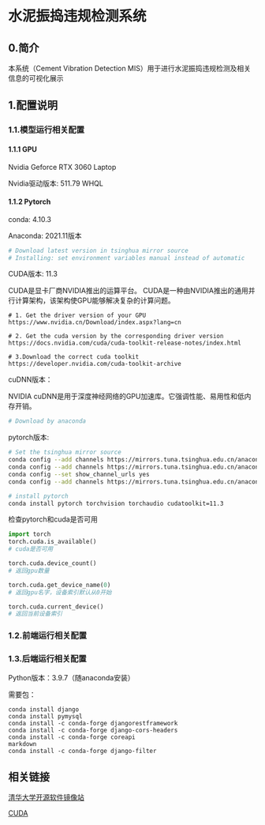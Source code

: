 # 水泥振捣违规检测系统

## 0.简介

本系统（Cement Vibration Detection MIS）用于进行水泥振捣违规检测及相关信息的可视化展示

## 1.配置说明

### 1.1.模型运行相关配置

#### 1.1.1 GPU

Nvidia Geforce RTX 3060 Laptop

Nvidia驱动版本: 511.79 WHQL



#### 1.1.2 Pytorch

conda: 4.10.3

Anaconda: 2021.11版本

```bash
# Download latest version in tsinghua mirror source
# Installing: set environment variables manual instead of automatic
```



CUDA版本: 11.3

CUDA是显卡厂商NVIDIA推出的运算平台。 CUDA是一种由NVIDIA推出的通用并行计算架构，该架构使GPU能够解决复杂的计算问题。

```
# 1. Get the driver version of your GPU
https://www.nvidia.cn/Download/index.aspx?lang=cn

# 2. Get the cuda version by the corresponding driver version
https://docs.nvidia.com/cuda/cuda-toolkit-release-notes/index.html

# 3.Download the correct cuda toolkit
https://developer.nvidia.com/cuda-toolkit-archive
```



cuDNN版本：

NVIDIA cuDNN是用于深度神经网络的GPU加速库。它强调性能、易用性和低内存开销。

```bash
# Download by anaconda

```



pytorch版本:

```bash
# Set the tsinghua mirror source
conda config --add channels https://mirrors.tuna.tsinghua.edu.cn/anaconda/pkgs/free/
conda config --add channels https://mirrors.tuna.tsinghua.edu.cn/anaconda/pkgs/main/
conda config --set show_channel_urls yes
conda config --add channels https://mirrors.tuna.tsinghua.edu.cn/anaconda/cloud//pytorch/

# install pytorch
conda install pytorch torchvision torchaudio cudatoolkit=11.3
```

检查pytorch和cuda是否可用

```python
import torch
torch.cuda.is_available()
# cuda是否可用

torch.cuda.device_count()
# 返回gpu数量

torch.cuda.get_device_name(0)
# 返回gpu名字，设备索引默认从0开始

torch.cuda.current_device()
# 返回当前设备索引
```

### 1.2.前端运行相关配置

### 1.3.后端运行相关配置

Python版本：3.9.7（随anaconda安装）

需要包：
```
conda install django
conda install pymysql
conda install -c conda-forge djangorestframework
conda install -c conda-forge django-cors-headers
conda install -c conda-forge coreapi
markdown
conda install -c conda-forge django-filter
```

## 相关链接

[清华大学开源软件镜像站](https://mirrors.tuna.tsinghua.edu.cn/)

[CUDA](https://developer.nvidia.com/cuda-toolkit-archive)

